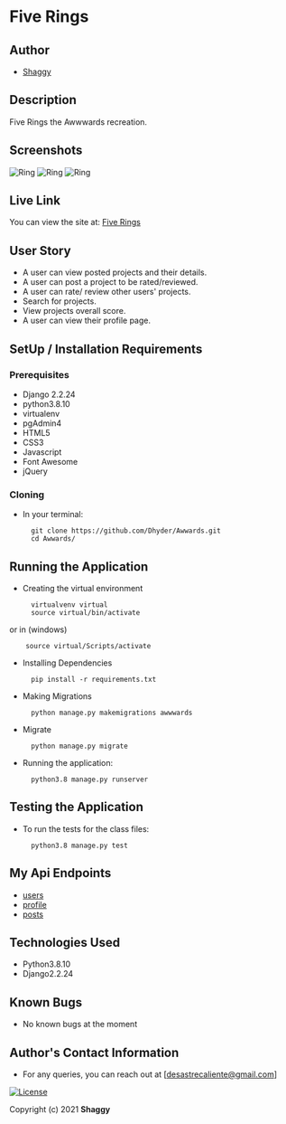 # Five Rings
## Author
* [Shaggy](https://github.com/Dhyder)

## Description
Five Rings the Awwwards recreation.

## Screenshots
![Ring](https://user-images.githubusercontent.com/86789832/146145967-a3f6c8fb-70f9-427f-ada4-50d556251679.png)
![Ring](https://user-images.githubusercontent.com/86789832/146145391-d2b5f9d9-cd72-4d28-8162-38bf8ea0f898.png)
![Ring](https://user-images.githubusercontent.com/86789832/146143639-077c5549-e9f2-4c94-99a0-2a0227e470e6.png)

## Live Link
You can view the site at: [Five Rings](https://fiverings.herokuapp.com/)

## User Story
- A user can view posted projects and their details.
- A user can post a project to be rated/reviewed.
- A user can rate/ review other users' projects.
- Search for projects.
- View projects overall score.
- A user can view their profile page.


## SetUp / Installation Requirements
### Prerequisites
* Django 2.2.24
* python3.8.10
* virtualenv
* pgAdmin4
* HTML5  
* CSS3
* Javascript 
* Font Awesome
* jQuery

### Cloning
* In your terminal:

        git clone https://github.com/Dhyder/Awwards.git
        cd Awwards/

## Running the Application
* Creating the virtual environment

        virtualvenv virtual
        source virtual/bin/activate
 or in (windows)
 
        source virtual/Scripts/activate

* Installing Dependencies

        pip install -r requirements.txt
        
* Making Migrations

        python manage.py makemigrations awwwards
        
* Migrate

        python manage.py migrate

* Running the application:

        python3.8 manage.py runserver
        

## Testing the Application
* To run the tests for the class files:

        python3.8 manage.py test
        
## My Api Endpoints
* [users](https://fiverings.herokuapp.com/api/users/)
* [profile](https://fiverings.herokuapp.com/api/profile/)
* [posts](https://fiverings.herokuapp.com/api/posts/)

## Technologies Used
* Python3.8.10
* Django2.2.24

## Known Bugs
* No known bugs at the moment
## Author's Contact Information
* For any queries, you can reach out at [desastrecaliente@gmail.com]

[![License](https://img.shields.io/packagist/l/loopline-systems/closeio-api-wrapper.svg)](https://github.com/Dhyder/Awwards/blob/master/LICENSE)

Copyright (c) 2021 **Shaggy**
